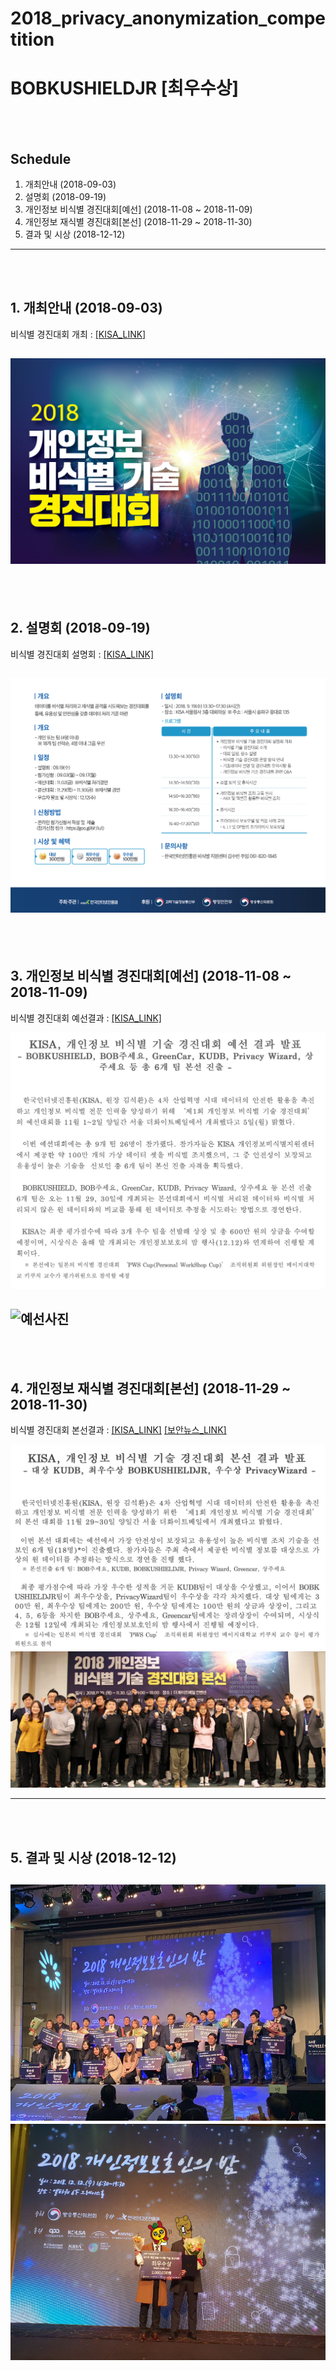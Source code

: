 **2018_privacy_anonymization_competition**
==========
**BOBKUSHIELDJR [최우수상]**
==========
 <br>
 <br>
 
## Schedule
 1. 개최안내 (2018-09-03)
 2. 설명회 (2018-09-19)
 3. 개인정보 비식별 경진대회[예선] (2018-11-08 ~ 2018-11-09)
 4. 개인정보 재식별 경진대회[본선] (2018-11-29 ~ 2018-11-30)
 5. 결과 및 시상 (2018-12-12)
---- 
 <br>
 <br>
 
## 1. 개최안내 (2018-09-03)


비식별 경진대회 개최 : [[KISA_LINK]](https://www.kisa.or.kr/notice/press_View.jsp?mode=view&p_No=8&b_No=8&d_No=1705)
  
![개최](https://github.com/zel0rd/2018_privacy_anonymization_competition/blob/master/References/비식별경진대회.jpg)
----
 <br>
 <br>
 
 
 
## 2. 설명회 (2018-09-19)
비식별 경진대회 설명회 : [[KISA_LINK]](https://www.kisa.or.kr/notice/notice_View.jsp?mode=view&p_No=4&b_No=4&d_No=2234)

![설명회](https://github.com/zel0rd/2018_privacy_anonymization_competition/blob/master/References/비식별경진대회설명회.jpg)
----
 <br>
 <br>
 
 
 
## 3. 개인정보 비식별 경진대회[예선] (2018-11-08 ~ 2018-11-09)
비식별 경진대회 예선결과 : [[KISA_LINK]](https://www.kisa.or.kr/notice/press_View.jsp?cPage=1&mode=view&p_No=8&b_No=8&d_No=1726)

![예선결과](https://github.com/zel0rd/2018_privacy_anonymization_competition/blob/master/References/스크린샷%202018-12-11%20오후%202.08.36.png)

![예선사진](https://github.com/zel0rd/2018_privacy_anonymization_competition/blob/master/References/예선사진.jpg)
----
 <br>
 <br>
 
  
  
## 4. 개인정보 재식별 경진대회[본선] (2018-11-29 ~ 2018-11-30)
비식별 경진대회 본선결과 : [[KISA_LINK]](https://www.kisa.or.kr/notice/press_View.jsp?cPage=1&mode=view&p_No=8&b_No=8&d_No=1737)
[[보안뉴스_LINK]](https://www.boannews.com/media/view.asp?idx=75133)

![본선결과](https://github.com/zel0rd/2018_privacy_anonymization_competition/blob/master/References/스크린샷%202018-12-11%20오후%202.33.05.png)
![본선사진](https://github.com/zel0rd/2018_privacy_anonymization_competition/blob/master/References/비식별본선사진.jpg)

----
 <br>
 <br>
 
  
 
## 5. 결과 및 시상 (2018-12-12)

![시상식1](https://github.com/zel0rd/2018_Privacy_Anonymization_Competition/blob/master/References/%EC%8B%9C%EC%83%81%EC%8B%9D1.jpg)
![시상식2](https://github.com/zel0rd/2018_Privacy_Anonymization_Competition/blob/master/References/%EC%8B%9C%EC%83%81%EC%8B%9D2.jpg)
----
 <br>
 <br>
